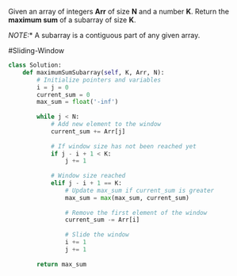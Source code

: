 Given an array of integers **Arr** of size **N** and a number **K**. Return the **maximum sum** of a subarray of size **K**.

**NOTE*:** A subarray is a contiguous part of any given array.

#Sliding-Window

```python
class Solution:
    def maximumSumSubarray(self, K, Arr, N):
        # Initialize pointers and variables
        i = j = 0
        current_sum = 0
        max_sum = float('-inf')
        
        while j < N:
            # Add new element to the window
            current_sum += Arr[j]
            
            # If window size has not been reached yet
            if j - i + 1 < K:
                j += 1
            
            # Window size reached
            elif j - i + 1 == K:
                # Update max_sum if current_sum is greater
                max_sum = max(max_sum, current_sum)
                
                # Remove the first element of the window
                current_sum -= Arr[i]
                
                # Slide the window
                i += 1
                j += 1
        
        return max_sum
```